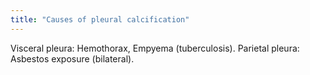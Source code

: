 ```yaml
---
title: "Causes of pleural calcification"
---
```

Visceral pleura: Hemothorax, Empyema (tuberculosis). Parietal pleura: Asbestos exposure (bilateral).

